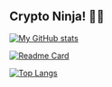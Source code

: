 ## Crypto Ninja! 🥷🏻

[![My GitHub stats](https://github-readme-stats.vercel.app/api?username=ace-contributor&hide=prs,issues&count_private=true&show_icons=true&theme=vue-dark&bg_color=0,243848,34495E,2B3842)](https://github.com/ace-contributor)

[![Readme Card](https://github-readme-stats.vercel.app/api/pin/?username=ace-contributor&repo=ninja.finance&theme=vue-dark)](https://github.com/ace-contributor/ninja.finance)

[![Top Langs](https://github-readme-stats.vercel.app/api/top-langs/?username=ace-contributor&theme=vue-dark)](https://github.com/ace-contributor)

